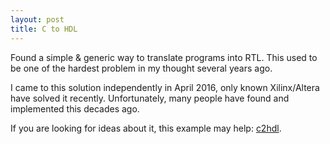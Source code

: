```yaml
---
layout: post
title: C to HDL
---
```


Found a simple & generic way to translate programs into RTL. This used to be one of the hardest problem in my thought several years ago.

I came to this solution independently in April 2016, only known Xilinx/Altera have solved it recently. Unfortunately, many people have found and implemented this decades ago.

If you are looking for ideas about it, this example may help: [c2hdl](http://aean.net/ext/c2hdl.pdf).